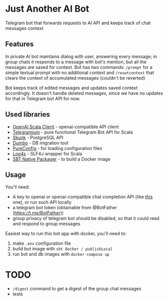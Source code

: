 # Just Another AI Bot
Telegram bot that forwards requests to AI API and keeps track of chat messages context

## Features

In private AI bot maintains dialog with user, answering every message; in group chats it responds to a message with bot's mention, but all the messages are saved for context.
Bot has two commands: `/prompt` for a simple textual prompt with no additional context and `/resetcontext` that clears the context of accumulated messages (couldn't be reverted) 

Bot keeps track of edited messages and updates saved context accordingly. It doesn't handle deleted messages, since we have no updates for that in Telegram bot API for now.

## Used libraries
* [OpenAI Scala Client](https://github.com/cequence-io/openai-scala-client) - openai-compatible API client
* [Telegramium](https://github.com/apimorphism/telegramium) - pure functional Telegram Bot API for Scala
* [Skunk](https://typelevel.org/skunk/) - PostgreSQL API
* [Dumbo](https://github.com/rolang/dumbo/) - DB migration tool
* [PureConfig](https://github.com/pureconfig/pureconfig) - for loading configuration files
* [Log4s](https://github.com/Log4s/log4s) - SLF4J wrapper for Scala
* [SBT Native Packager](https://github.com/sbt/sbt-native-packager) - to build a Docker image

## Usage

You'll need:
* A key to openai or openai-compatible chat completion API (like [this](https://github.com/PawanOsman/ChatGPT) one), or run such API locally
* a telegram bot token (obtainable from @BotFather (https://t.me/BotFather))
* group privacy of telegram bot should be disabled, so that it could read and respond to group messages 

Easiest way to run this bot app with docker, you'll need to:
1. make `.env` configuration file
2. build bot image with `sbt Docker / publishLocal`
3. run bot and db images with `docker-compose up`

# TODO
* `/digest` command to get a digest of the group chat messages
* tests
